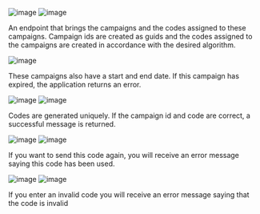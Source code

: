 ![image](https://github.com/bugrakbas/CampaignCodeGenerate/assets/56636369/56a14b3b-0b7d-4700-b483-9cd7a217d0dd)
![image](https://github.com/bugrakbas/CampaignCodeGenerate/assets/56636369/969a7067-c66b-411b-98e6-a990b81c304d)

An endpoint that brings the campaigns and the codes assigned to these campaigns. Campaign ids are created as guids and the codes assigned to the campaigns are created in accordance with the desired algorithm.

![image](https://github.com/bugrakbas/CampaignCodeGenerate/assets/56636369/bd2e889f-9fa1-4612-97b7-4501237c067d)

These campaigns also have a start and end date. If this campaign has expired, the application returns an error.

![image](https://github.com/bugrakbas/CampaignCodeGenerate/assets/56636369/c4b03022-0524-4f87-9fcb-c5b47cafc461)
![image](https://github.com/bugrakbas/CampaignCodeGenerate/assets/56636369/4d5c4bf4-a9ef-4a46-837d-e897abaed932)

Codes are generated uniquely. If the campaign id and code are correct, a successful message is returned.

![image](https://github.com/bugrakbas/CampaignCodeGenerate/assets/56636369/4ad72714-3fa0-4392-acc8-daeda04293fc)
![image](https://github.com/bugrakbas/CampaignCodeGenerate/assets/56636369/b2bba013-e125-4fc1-b928-cd311d84d352)

If you want to send this code again, you will receive an error message saying this code has been used.


![image](https://github.com/bugrakbas/CampaignCodeGenerate/assets/56636369/ee343290-eb04-41f3-9df7-db38e264bc19)
![image](https://github.com/bugrakbas/CampaignCodeGenerate/assets/56636369/e1d72dd1-2983-42e6-b39c-049549924636)

If you enter an invalid code you will receive an error message saying that the code is invalid


